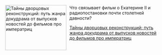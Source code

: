 <!--2025-06-11 12:30:50-->
<div class="yb">
  <div class="rss kino_teatr"><a href="https://www.kino-teatr.ru/blog/y2025/6-11/2024/" title="Тайны дворцовых реконструкций: путь жанра докудрама от выпусков новостей до фильмов про императриц"><img src="https://www.kino-teatr.ru/blog/4/2/2024/poster.jpg" width="196" height="147" align="left" hspace="5" style="margin: 0px 10px 0px 5px" alt="Тайны дворцовых реконструкций: путь жанра докудрама от выпусков новостей до фильмов про императриц"/></a>Что связывает фильм о Екатерине II и радиопостановки почти столетней давности? <p class="titl"><a href="https://www.kino-teatr.ru/blog/y2025/6-11/2024/">Тайны дворцовых реконструкций: путь жанра докудрама от выпусков новостей до фильмов про императриц</a></p></div>
</div>
